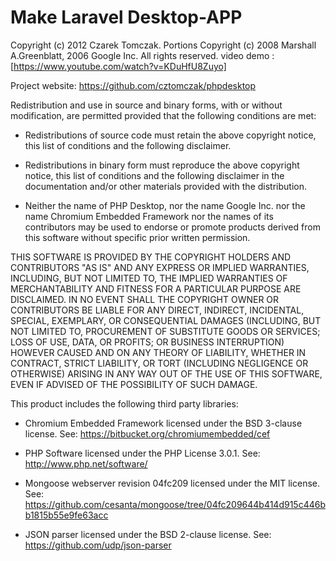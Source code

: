# Make Laravel Desktop-APP  


Copyright (c) 2012 Czarek Tomczak. Portions Copyright
(c) 2008 Marshall A.Greenblatt, 2006 Google Inc.
All rights reserved.
video demo  :  [https://www.youtube.com/watch?v=KDuHfU8Zuyo]

Project website: https://github.com/cztomczak/phpdesktop

Redistribution and use in source and binary forms, with
or without modification, are permitted provided that the
following conditions are met:

* Redistributions of source code must retain the above
  copyright notice, this list of conditions and the
  following disclaimer.


* Redistributions in binary form must reproduce the above
  copyright notice, this list of conditions and the
  following disclaimer in the documentation and/or other
  materials provided with the distribution.


* Neither the name of PHP Desktop, nor the name Google Inc.
  nor the name Chromium Embedded Framework nor the names of
  its contributors may be used to endorse or promote products
  derived from this software without specific prior written
  permission.


THIS SOFTWARE IS PROVIDED BY THE COPYRIGHT HOLDERS AND
CONTRIBUTORS "AS IS" AND ANY EXPRESS OR IMPLIED WARRANTIES,
INCLUDING, BUT NOT LIMITED TO, THE IMPLIED WARRANTIES OF
MERCHANTABILITY AND FITNESS FOR A PARTICULAR PURPOSE ARE
DISCLAIMED. IN NO EVENT SHALL THE COPYRIGHT OWNER OR
CONTRIBUTORS BE LIABLE FOR ANY DIRECT, INDIRECT, INCIDENTAL,
SPECIAL, EXEMPLARY, OR CONSEQUENTIAL DAMAGES (INCLUDING, BUT
NOT LIMITED TO, PROCUREMENT OF SUBSTITUTE GOODS OR SERVICES;
LOSS OF USE, DATA, OR PROFITS; OR BUSINESS INTERRUPTION)
HOWEVER CAUSED AND ON ANY THEORY OF LIABILITY, WHETHER IN
CONTRACT, STRICT LIABILITY, OR TORT (INCLUDING NEGLIGENCE
OR OTHERWISE) ARISING IN ANY WAY OUT OF THE USE OF THIS
SOFTWARE, EVEN IF ADVISED OF THE POSSIBILITY OF SUCH DAMAGE.


This product includes the following third party libraries:
* Chromium Embedded Framework licensed under the BSD 3-clause license.
  See: https://bitbucket.org/chromiumembedded/cef

* PHP Software licensed under the PHP License 3.0.1.
  See: http://www.php.net/software/

* Mongoose webserver revision 04fc209 licensed under the MIT license.
  See: https://github.com/cesanta/mongoose/tree/04fc209644b414d915c446bb1815b55e9fe63acc

* JSON parser licensed under the BSD 2-clause license.
  See: https://github.com/udp/json-parser
  